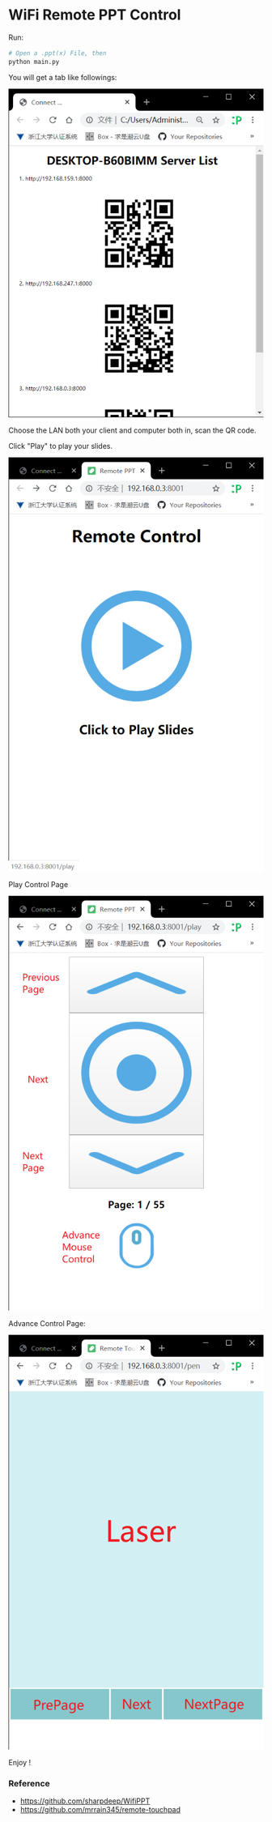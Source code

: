 # WiFi Remote PPT Control

Run: 

```bash
# Open a .ppt(x) File, then
python main.py
```

You will get a tab like followings:

![connect](img/connect.png)



Choose the LAN both your client and computer both in, scan the QR code.

Click "Play" to play your slides.

![index](img/index.png)

Play Control Page

![play](img/play.png)



Advance Control Page:

![adv](img/adv.png)





Enjoy !





### Reference

* https://github.com/sharpdeep/WifiPPT
* https://github.com/mrrain345/remote-touchpad